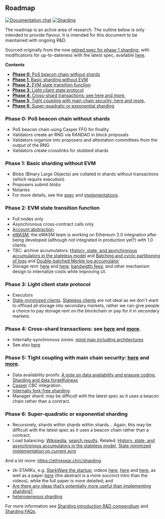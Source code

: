 <h2>Roadmap</h2>

[![Documentation chat](https://img.shields.io/badge/gitter-Docs%20chat-4AB495.svg)](https://gitter.im/ethereum/documentation)
[![Sharding](https://img.shields.io/badge/gitter-sharding-4AB495.svg)](https://gitter.im/ethereum/sharding)

The roadmap is an active area of research. The outline below is only intended to provide flavour. It is intended for this document to be maintained with ongoing R&D.

Sourced originally from the now [retired spec for phase 1 sharding](https://ethresear.ch/t/sharding-phase-1-spec-retired/1407), with modifications for up-to-dateness with the latest spec, available [here](https://github.com/ethereum/eth2.0-specs/blob/master/specs/core/0_beacon-chain.md).

<!-- START doctoc generated TOC please keep comment here to allow auto update -->
<!-- DON'T EDIT THIS SECTION, INSTEAD RE-RUN doctoc TO UPDATE -->
**Contents**

- [<strong>Phase 0</strong>: PoS beacon chain without shards](#strongphase-0strong-pos-beacon-chain-without-shards)
- [<strong>Phase 1</strong>: Basic sharding without EVM](#strongphase-1strong-basic-sharding-without-evm)
- [<strong>Phase 2</strong>: EVM state transition function](#strongphase-2strong-evm-state-transition-function)
- [<strong>Phase 3</strong>: Light client state protocol](#strongphase-3strong-light-client-state-protocol)
- [<strong>Phase 4</strong>: Cross-shard transactions: see here and more.](#strongphase-4strong-cross-shard-transactions-see-here-and-more)
- [<strong>Phase 5</strong>: Tight coupling with main chain security: here and more.](#strongphase-5strong-tight-coupling-with-main-chain-security-here-and-more)
- [<strong>Phase 6</strong>: Super-quadratic or exponential sharding](#strongphase-6strong-super-quadratic-or-exponential-sharding)

<!-- END doctoc generated TOC please keep comment here to allow auto update -->

### <strong>Phase 0</strong>: PoS beacon chain without shards
   * PoS beacon chain using Casper FFG for finality
   * Validators create an RNG via RANDAO in block proposals
   * Validators organize into proposers and attestation committees from the output of the RNG
   * Validators create crosslinks for stubbed shards

### <strong>Phase 1</strong>: Basic sharding without EVM
   * Blobs (Binary Large Objects) are collated in shards without transactions (which require execution)
   * Proposers submit blobs
   * Notaries
   * For more details, see the [spec](https://notes.ethereum.org/SCIg8AH5SA-O4C1G1LYZHQ#) and [implementations](https://github.com/ethereum/wiki/wiki/Sharding-introduction-R&D-compendium#implementations).

### <strong>Phase 2</strong>: EVM state transition function
   * Full nodes only
   * Asynchronous cross-contract calls only
   * [Account abstraction](https://github.com/ethereum/EIPs/blob/master/EIPS/eip-101.md)
   * [eWASM](https://github.com/ewasm/design); the eWASM team is working on Ethereum 2.0 integration after being developed (although not integrated in production yet?) with 1.0 clients.
   * TBC: archive accumulators: [History, state, and asynchronous accumulators in the stateless model](https://ethresear.ch/t/history-state-and-asynchronous-accumulators-in-the-stateless-model/287) and [Batching and cyclic partitioning of logs](https://ethresear.ch/t/batching-and-cyclic-partitioning-of-logs/536) and [Double-batched Merkle log accumulator](https://ethresear.ch/t/double-batched-merkle-log-accumulator/571)
   * Storage rent: [here](https://ethresear.ch/t/a-simple-and-principled-way-to-compute-rent-fees/1455) and [here](https://ethresear.ch/search?q=storage%20rent); [bandwidth fees](https://ethresear.ch/t/incentivizing-a-robust-p2p-network-relay-layer/1438); and other mechanism design to internalize costs while improving UI.

### <strong>Phase 3</strong>: Light client state protocol

   * Executors
   * [State-minimized clients](https://ethresear.ch/t/state-minimised-executions/748). [Stateless clients](https://ethresear.ch/t/the-stateless-client-concept/172) are not ideal as we don't want to offload all storage into secondary markets, rather we can give people a choice to pay storage rent on the blockchain or pay for it in secondary markets.

### <strong>Phase 4</strong>: Cross-shard transactions: see [here](http://notes.ethereum.org/s/BJc_eGVFM#cross-shard-communication) and [more](https://ethresear.ch/search?q=cross-shard).

   * Internally-synchronous zones: [mind map including architectures](https://www.mindomo.com/zh/mindmap/sharding-d7cf8b6dee714d01a77388cb5d9d2a01)
   * See also [here](https://ethresear.ch/t/synchronous-cross-shard-transactions-with-consolidated-concurrency-control-and-consensus-or-how-i-rediscovered-chain-fibers/2318/5)

### <strong>Phase 5</strong>: Tight coupling with main chain security: [here](https://hackmd.io/s/HJ_BbgCFz#%E2%9F%A0-1600---1645--Ethereum-20-End-game) and [more](https://ethresear.ch/search?q=tight%20coupling).

   * Data availability proofs: [A note on data availability and erasure coding](https://github.com/ethereum/research/wiki/A-note-on-data-availability-and-erasure-coding), [Sharding and data forgetfulness](https://ethresear.ch/t/sharding-and-data-forgetfulness/61)
   * [Casper](https://github.com/ethereum/wiki/wiki/Casper-Proof-of-Stake-compendium) CBC integration.
   * [Internally fork-free sharding](https://ethresear.ch/search?q=internally%20fork-free)
   * Manager shard: may be difficult with the latest spec as it uses a beacon chain rather than a contract.

### <strong>Phase 6</strong>: Super-quadratic or exponential sharding

   * Recursively, shards within shards within shards... Again, this may be difficult with the latest spec as it uses a beacon chain rather than a contract.
   * Load balancing: [Wikipedia](https://en.wikipedia.org/wiki/Load_balancing_(computing)), [search results](https://duckduckgo.com/?q=load+balancing&t=canonical&ia=web). Related: [History, state, and asynchronous accumulators in the stateless model](https://ethresear.ch/t/history-state-and-asynchronous-accumulators-in-the-stateless-model/287), [State minimized implementation on current evm](https://ethresear.ch/t/state-minimized-implementation-on-current-evm/1255)

And a lot more: https://ethresear.ch/c/sharding.

- zk-STARKs, e.g. [StarkWare the startup](https://www.starkware.co/); videos [here](https://www.youtube.com/watch?v=VUN35BC11Qw&t=2s), [here](https://www.youtube.com/watch?v=9VuZvdxFZQo&t=7s) and [here](https://www.youtube.com/watch?v=9VuZvdxFZQo&t=7s), as well as a paper [here](https://eprint.iacr.org/2018/046) (the abstract is a more succinct intro than the videos), while the full paper is more detailed; and 
- [Are there any ideas that’s potentially more useful than implementing sharding?](https://ethresear.ch/t/are-there-any-ideas-thats-potentially-more-useful-than-implementing-sharding/334/3). 
- [heterogeneous sharding](https://ethresear.ch/t/heterogeneous-sharding/1979)

For more information see [Sharding introduction R&D compendium](https://github.com/ethereum/wiki/wiki/Sharding-introduction-R&D-compendium) and [Sharding FAQs](https://github.com/ethereum/wiki/wiki/Sharding-FAQs).